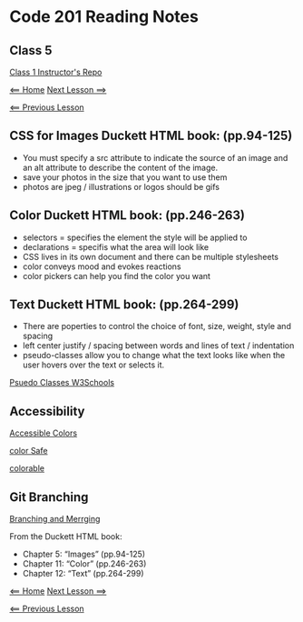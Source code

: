 # Code 201 Reading Notes

## Class 5 

[Class 1 Instructor's Repo](https://github.com/codefellows/seattle-201n21/tree/master/class-01)

[<== Home](README.md) [Next Lesson ==>](class-06.md)

[<== Previous Lesson](class-04.md)

## CSS for Images Duckett HTML book: (pp.94-125)

+ You must specify a src attribute to indicate the source of an image and an alt attribute to describe the content of the image.
+ save your photos in the size that you want to use them 
+ photos are jpeg / illustrations or logos should be gifs

## Color Duckett HTML book: (pp.246-263)

+ selectors = specifies the element the style will be applied to
+ declarations = specifis what the area will look like
+ CSS lives in its own document and there can be multiple stylesheets
+ color conveys mood and evokes reactions 
+ color pickers can help you find the color you want

## Text Duckett HTML book: (pp.264-299)

+ There are poperties to control the choice of font, size, weight, style and spacing
+ left center justify / spacing between words and lines of text / indentation
+ pseudo-classes allow you to change what the text looks like when the user hovers over the text or selects it. 

[Psuedo Classes W3Schools](https://www.w3schools.com/css/css_pseudo_classes.asp)

## Accessibility 

[Accessible Colors](https://accessible-colors.com/)

[color Safe](http://colorsafe.co/)

[colorable](https://colorable.jxnblk.com/)

## Git Branching

[Branching and Merrging](https://git-scm.com/book/en/v2/Git-Branching-Basic-Branching-and-Merging)

From the Duckett HTML book:

+ Chapter 5: “Images” (pp.94-125)
+ Chapter 11: “Color” (pp.246-263)
+ Chapter 12: “Text” (pp.264-299)

[<== Home](README.md) [Next Lesson ==>](class-06.md)

[<== Previous Lesson](class-04.md)